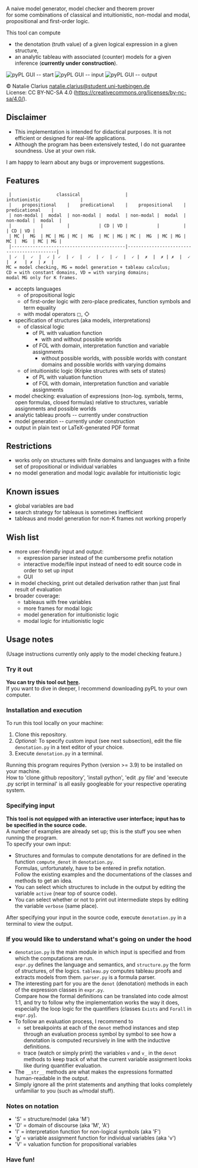 A naive model generator, model checker and theorem prover   
for some combinations of classical and intuitionistic, non-modal and modal, propositional and first-order logic.  

This tool can compute  
- the denotation (truth value) of a given logical expression in a given structure,  
- an analytic tableau with associated (counter) models for a given inference (**currently under construction**).   

![pyPL GUI -- start](doc/img/pyPL_1_MG.png)
![pyPL GUI -- input](doc/img/pyPL_2_MG.png)
![pyPL GUI -- output](doc/img/pyPL_5_CMG.png)

© Natalie Clarius <natalie.clarius@student.uni-tuebingen.de>  
License: CC BY-NC-SA 4.0 (https://creativecommons.org/licenses/by-nc-sa/4.0/).

Disclaimer
----------
- This implementation is intended for didactical purposes. It is not efficient or designed for real-life applications.  
- Although the program has been extensively tested, I do not guarantee soundness. Use at your own risk.

I am happy to learn about any bugs or improvement suggestions.

Features
--------

```
 |                 classical                 |               intutionistic               |
 |    propositional    |    predicational    |    propositional    |    predicational    |
 | non-modal |  modal  | non-modal |  modal  | non-modal |  modal  | non-modal |  modal  |  
 |           |         |           | CD | VD |           |         |           | CD | VD |
 | MC |  MG  | MC | MG | MC |  MG  | MC | MG | MC |  MG  | MC | MG | MC |  MG  | MC | MG |
 |-------------------------------------------|-------------------------------------------|
 | 🗸  |  🗸  |  🗸 | 🗸  | 🗸  |  🗸  | 🗸  | 🗸  |  🗸 |  ✗  |  ✗ | ✗  |  🗸 |  ✗   | ✗  | ✗  |
MC = model checking, MG = model generation + tableau calculus;
CD = with constant domains, VD = with varying domains;  
modal MG only for K frames.
```
 - accepts languages
   - of propositional logic
   - of first-order logic with zero-place predicates, function symbols and term equality
   - with modal operators ◻, ◇
 - specification of structures (aka models, interpretations)
    - of classical logic
        - of PL with valuation function
          - with and without possible worlds
        - of FOL with domain, interpretation function and variable assignments
          - without possible worlds, with possible worlds with constant domains and possible worlds with varying domains
    - of intuitionistic logic (Kripke structures with sets of states)
        - of PL with valuation function
        - of FOL with domain, interpretation function and variable assignments
 - model checking: evaluation of expressions (non-log. symbols, terms, open formulas, closed formulas)
   relative to structures, variable assignments and possible worlds
 - analytic tableau proofs -- currently under construction
 - model generation -- currently under construction
 - output in plain text or LaTeX-generated PDF format

Restrictions
------------
 - works only on structures with finite domains and languages with a finite set of propositional or individual variables
 - no model generation and modal logic available for intuitionistic logic

Known issues
------------
 - global variables are bad
 - search strategy for tableaus is sometimes inefficient
 - tableaus and model generation for non-K frames not working properly

Wish list
---------
 - more user-friendly input and output:
   - expression parser instead of the cumbersome prefix notation
   - interactive mode/file input instead of need to edit source code in order to set up input
   - GUI
- in model checking, print out detailed derivation rather than just final result of evaluation
- broader coverage:
  - tableaus with free variables
  - more frames for modal logic
  - model generation for intuitionistic logic
  - modal logic for intuitionistic logic

Usage notes
-----------

(Usage instructions currently only apply to the model checking feature.)

### Try it out
**You can try this tool out [here](https://trinket.io/python3/757871dd18).**  
If you want to dive in deeper, I recommend downloading pyPL to your own computer.

### Installation and execution
To run this tool locally on your machine:
1. Clone this repository.
2. *Optional:* To specify custom input (see next subsection), edit the file `denotation.py` in a text editor of your choice.
3. Execute `denotation.py` in a terminal.

Running this program requires Python (version >= 3.9) to be installed on your machine.  
How to 'clone github repository', 'install python', 'edit .py file' and 'execute .py script in terminal' is all easily googleable for your respective operating system.

### Specifying input
**This tool is not equipped with an interactive user interface; input has to be specified in the source code.**  
A number of examples are already set up; this is the stuff you see when running the program.  
To specify your own input:  
- Structures and formulas to compute denotations for are defined in the function `compute_denot` in `denotation.py`.  
  Formulas, unfortunately, have to be entered in prefix notation.  
  Follow the existing examples and the documentations of the classes and methods to get an idea.  
- You can select which structures to include in the output by editing the variable `active` (near top of source code).
- You can select whether or not to print out intermediate steps by editing the variable `verbose` (same place).

After specifying your input in the source code, execute `denotation.py` in a terminal to view the output.

### If you would like to understand what's going on under the hood
- `denotation.py` is the main module in which input is specified and from which the computations are run.  
  `expr.py` defines the language and semantics, and `structure.py` the form of structures, of the logics.
  `tableau.py` computes tableau proofs and extracts models from them.
  `parser.py` is a formula parser.
- The interesting part for you are the `denot` (denotation) methods in each of the expression classes in `expr.py`.  
  Compare how the formal definitions can be translated into code almost 1:1,
  and try to follow why the implementation works the way it does, especially the loop logic for the quantifiers
  (classes `Exists` and `Forall` in `expr.py`).  
- To follow an evaluation process, I recommend to
  - set breakpoints at each of the `denot` method instances and step through an evaluation process symbol by symbol
    to see how a denotation is computed recursively in line with the inductive definitions.
  - trace (watch or simply print) the variables `v` and `v_` in the `denot` methods
    to keep track of what the current variable assignment looks like during quantifier evaluation.  
- The `__str__` methods are what makes the expressions formatted human-readable in the output.  
- Simply ignore all the print statements and anything that looks completely unfamiliar to you (such as `w`/modal stuff).  

### Notes on notation
- 'S' = structure/model (aka 'M')
- 'D' = domain of discourse (aka 'M', 'A')
- 'I' = interpretation function for non-logical symbols (aka 'F')
- 'g' = variable assignment function for individual variables (aka 'v')
- 'V' = valuation function for propositional variables

### Have fun!
